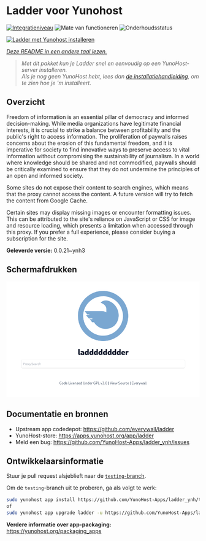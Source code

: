 <!--
NB: Deze README is automatisch gegenereerd door <https://github.com/YunoHost/apps/tree/master/tools/readme_generator>
Hij mag NIET handmatig aangepast worden.
-->

# Ladder voor Yunohost

[![Integratieniveau](https://dash.yunohost.org/integration/ladder.svg)](https://ci-apps.yunohost.org/ci/apps/ladder/) ![Mate van functioneren](https://ci-apps.yunohost.org/ci/badges/ladder.status.svg) ![Onderhoudsstatus](https://ci-apps.yunohost.org/ci/badges/ladder.maintain.svg)

[![Ladder met Yunohost installeren](https://install-app.yunohost.org/install-with-yunohost.svg)](https://install-app.yunohost.org/?app=ladder)

*[Deze README in een andere taal lezen.](./ALL_README.md)*

> *Met dit pakket kun je Ladder snel en eenvoudig op een YunoHost-server installeren.*  
> *Als je nog geen YunoHost hebt, lees dan [de installatiehandleiding](https://yunohost.org/install), om te zien hoe je 'm installeert.*

## Overzicht

Freedom of information is an essential pillar of democracy and informed decision-making. While media organizations have legitimate financial interests, it is crucial to strike a balance between profitability and the public's right to access information. The proliferation of paywalls raises concerns about the erosion of this fundamental freedom, and it is imperative for society to find innovative ways to preserve access to vital information without compromising the sustainability of journalism. In a world where knowledge should be shared and not commodified, paywalls should be critically examined to ensure that they do not undermine the principles of an open and informed society.

Some sites do not expose their content to search engines, which means that the proxy cannot access the content. A future version will try to fetch the content from Google Cache.

Certain sites may display missing images or encounter formatting issues. This can be attributed to the site's reliance on JavaScript or CSS for image and resource loading, which presents a limitation when accessed through this proxy. If you prefer a full experience, please consider buying a subscription for the site.

**Geleverde versie:** 0.0.21~ynh3

## Schermafdrukken

![Schermafdrukken van Ladder](./doc/screenshots/example.png)

## Documentatie en bronnen

- Upstream app codedepot: <https://github.com/everywall/ladder>
- YunoHost-store: <https://apps.yunohost.org/app/ladder>
- Meld een bug: <https://github.com/YunoHost-Apps/ladder_ynh/issues>

## Ontwikkelaarsinformatie

Stuur je pull request alsjeblieft naar de [`testing`-branch](https://github.com/YunoHost-Apps/ladder_ynh/tree/testing).

Om de `testing`-branch uit te proberen, ga als volgt te werk:

```bash
sudo yunohost app install https://github.com/YunoHost-Apps/ladder_ynh/tree/testing --debug
of
sudo yunohost app upgrade ladder -u https://github.com/YunoHost-Apps/ladder_ynh/tree/testing --debug
```

**Verdere informatie over app-packaging:** <https://yunohost.org/packaging_apps>
